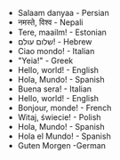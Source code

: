 - Salaam danyaa - Persian
- नमस्ते, विश्व - Nepali
- Tere, maailm! - Estonian
- שלום עולם! - Hebrew
- Ciao mondo! - Italian
- "Yeia!" - Greek
- Hello, world! - English
- Hola, Mundo! - Spanish
- Buena sera! - Italian
- Hello, world! - English
- Bonjour, monde! - French
- Witaj, świecie! - Polish
- Hola, Mundo! - Spanish
- Hola el Mundo! - Spanish
- Guten Morgen -German
